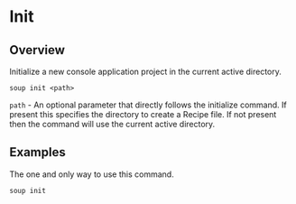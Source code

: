 
# Init
## Overview
Initialize a new console application project in the current active directory.
```
soup init <path>
```
`path` - An optional parameter that directly follows the initialize command. If present this specifies the directory to create a Recipe file. If not present then the command will use the current active directory.

## Examples
The one and only way to use this command.
```
soup init
```
